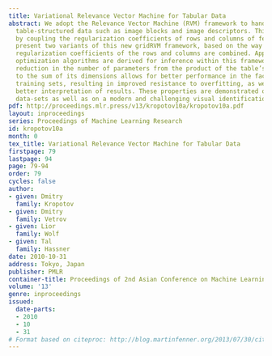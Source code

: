 ```yaml
---
title: Variational Relevance Vector Machine for Tabular Data
abstract: We adopt the Relevance Vector Machine (RVM) framework to handle cases of
  table-structured data such as image blocks and image descriptors. This is achieved
  by coupling the regularization coefficients of rows and columns of features. We
  present two variants of this new gridRVM framework, based on the way in which the
  regularization coefficients of the rows and columns are combined. Appropriate variational
  optimization algorithms are derived for inference within this framework. The consequent
  reduction in the number of parameters from the product of the table’s dimensions
  to the sum of its dimensions allows for better performance in the face of small
  training sets, resulting in improved resistance to overfitting, as well as providing
  better interpretation of results. These properties are demonstrated on synthetic
  data-sets as well as on a modern and challenging visual identification benchmark.
pdf: http://proceedings.mlr.press/v13/kropotov10a/kropotov10a.pdf
layout: inproceedings
series: Proceedings of Machine Learning Research
id: kropotov10a
month: 0
tex_title: Variational Relevance Vector Machine for Tabular Data
firstpage: 79
lastpage: 94
page: 79-94
order: 79
cycles: false
author:
- given: Dmitry
  family: Kropotov
- given: Dmitry
  family: Vetrov
- given: Lior
  family: Wolf
- given: Tal
  family: Hassner
date: 2010-10-31
address: Tokyo, Japan
publisher: PMLR
container-title: Proceedings of 2nd Asian Conference on Machine Learning
volume: '13'
genre: inproceedings
issued:
  date-parts:
  - 2010
  - 10
  - 31
# Format based on citeproc: http://blog.martinfenner.org/2013/07/30/citeproc-yaml-for-bibliographies/
---
```

